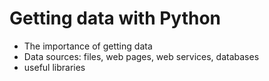 # Getting data with Python  

- The importance of getting data  
- Data sources: files, web pages, web services, databases  
- useful libraries  
